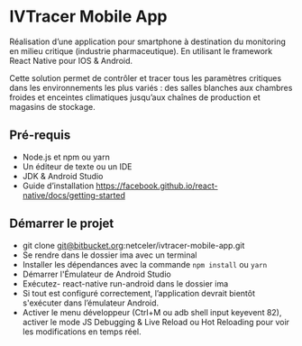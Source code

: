 # IVTracer Mobile App

Réalisation d’une application pour smartphone à destination du monitoring en milieu critique (industrie pharmaceutique).
En utilisant le framework React Native pour IOS & Android.

Cette solution permet de contrôler et tracer tous les paramètres critiques dans les environnements les plus variés : des salles blanches aux chambres froides et enceintes climatiques jusqu’aux chaînes de production et magasins de stockage.

## Pré-requis
* Node.js et npm ou yarn
* Un éditeur de texte ou un IDE
* JDK & Android Studio
* Guide d’installation https://facebook.github.io/react-native/docs/getting-started

## Démarrer le projet
* git clone git@bitbucket.org:netceler/ivtracer-mobile-app.git
* Se rendre dans le dossier ima avec un terminal
* Installer les dépendances avec la commande `npm install` ou `yarn`
* Démarrer l'Émulateur de Android Studio 
* Exécutez- react-native run-android dans le dossier ima 
* Si tout est configuré correctement, l’application devrait bientôt s'exécuter dans l’émulateur Android.
* Activer le menu développeur (Ctrl+M ou adb shell input keyevent 82), activer le mode JS Debugging & Live Reload ou Hot    Reloading pour voir les modifications en temps réel. 
